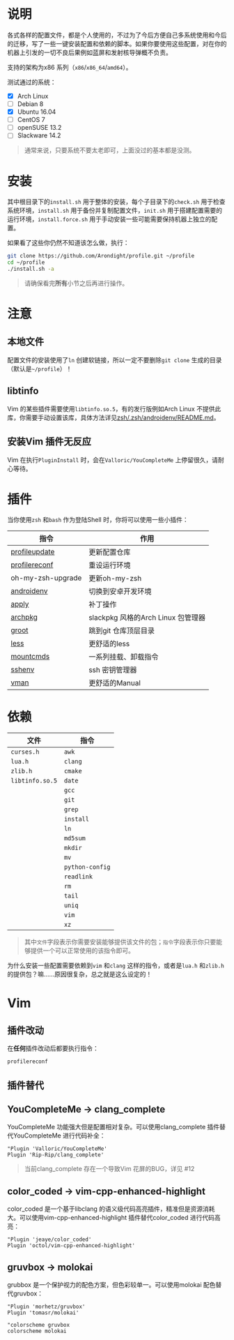 # 说明

各式各样的配置文件，都是个人使用的，不过为了今后方便自己多系统使用和今后的迁移，写了一些一键安装配置和依赖的脚本。如果你要使用这些配置，对在你的机器上引发的一切不良后果例如蓝屏和发射核导弹概不负责。

支持的架构为x86 系列（`x86`/`x86_64`/`amd64`）。

测试通过的系统：

- [x] Arch Linux
- [ ] Debian 8
- [x] Ubuntu 16.04
- [ ] CentOS 7
- [ ] openSUSE 13.2
- [ ] Slackware 14.2

> 通常来说，只要系统不要太老即可，上面没过的基本都是没测。

# 安装

其中根目录下的`install.sh` 用于整体的安装，每个子目录下的`check.sh` 用于检查系统环境，`install.sh` 用于备份并复制配置文件，`init.sh` 用于搭建配置需要的运行环境，`install.force.sh` 用于手动安装一些可能需要保持机器上独立的配置。

如果看了这些你仍然不知道该怎么做，执行：

```bash
git clone https://github.com/Arondight/profile.git ~/profile
cd ~/profile
./install.sh -a
```

> 请确保看完**所有**小节之后再进行操作。

# 注意

## 本地文件

配置文件的安装使用了`ln` 创建软链接，所以一定不要删除`git clone` 生成的目录（默认是`~/profile`）！

## libtinfo

Vim 的某些插件需要使用`libtinfo.so.5`，有的发行版例如Arch Linux 不提供此库，你需要手动设置该库，具体方法详见[zsh/.zsh/androidenv/README.md](zsh/.zsh/androidenv/README.md)。

## 安装Vim 插件无反应

Vim 在执行`PluginInstall` 时，会在`Valloric/YouCompleteMe` 上停留很久，请耐心等待。

# 插件

当你使用`zsh` 和`bash` 作为登陆Shell 时，你将可以使用一些小插件：

| 指令 | 作用 |
| --- | --- |
| [profileupdate](zsh/.zsh/profileutils) | 更新配置仓库 |
| [profilereconf](zsh/.zsh/profileutils) | 重设运行环境 |
| oh-my-zsh-upgrade | 更新oh-my-zsh |
| [androidenv](zsh/.zsh/androidenv) | 切换到安卓开发环境 |
| [apply](zsh/.zsh/apply) | 补丁操作 |
| [archpkg](zsh/.zsh/archpkg) | slackpkg 风格的Arch Linux 包管理器 |
| [groot](zsh/.zsh/groot) | 跳到git 仓库顶层目录 |
| [less](zsh/.zsh/less) | 更舒适的less |
| [mountcmds](zsh/.zsh/mountcmds) | 一系列挂载、卸载指令 |
| [sshenv](zsh/.zsh/sshenv) | ssh 密钥管理器 |
| [vman](zsh/.zsh/vman) | 更舒适的Manual |

# 依赖

| 文件 | 指令 |
| --- | --- |
| `curses.h` | `awk` |
| `lua.h` | `clang` |
| `zlib.h` | `cmake` |
| `libtinfo.so.5` | `date` |
| | `gcc` |
| | `git` |
| | `grep` |
| | `install` |
| | `ln` |
| | `md5sum` |
| | `mkdir` |
| | `mv` |
| | `python-config` |
| | `readlink` |
| | `rm` |
| | `tail` |
| | `uniq` |
| | `vim` |
| | `xz` |

> 其中`文件`字段表示你需要安装能够提供该文件的包；`指令`字段表示你只要能够提供一个可以正常使用的该指令即可。

为什么安装一些配置需要依赖到`vim` 和`clang` 这样的指令，或者是`lua.h` 和`zlib.h` 的提供包？嘛……原因很复杂，总之就是这么设定的！

# Vim

## 插件改动

在**任何**插件改动后都要执行指令：

```bash
profilereconf
```

## 插件替代

## YouCompleteMe -> clang\_complete

YouCompleteMe 功能强大但是配置相对复杂。可以使用clang\_complete 插件替代YouCompleteMe 进行代码补全：

```vim
"Plugin 'Valloric/YouCompleteMe'
Plugin 'Rip-Rip/clang_complete'
```

> 当前clang\_complete 存在一个导致Vim 花屏的BUG，详见 #12

## color\_coded -> vim-cpp-enhanced-highlight

color\_coded 是一个基于libclang 的语义级代码高亮插件，精准但是资源消耗大。可以使用vim-cpp-enhanced-highlight 插件替代color\_coded 进行代码高亮：

```vim
"Plugin 'jeaye/color_coded'
Plugin 'octol/vim-cpp-enhanced-highlight'
```

## gruvbox -> molokai

grubbox 是一个保护视力的配色方案，但色彩较单一。可以使用molokai 配色替代gruvbox：

```vim
"Plugin 'morhetz/gruvbox'
Plugin 'tomasr/molokai'
```

```vim
"colorscheme gruvbox
colorscheme molokai
```


